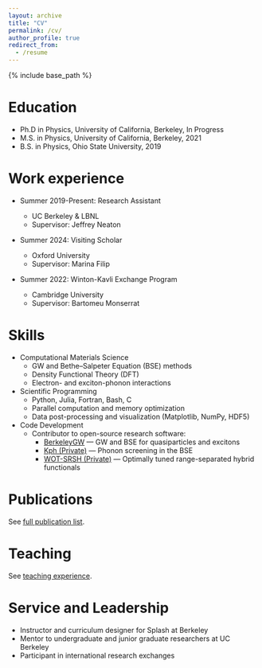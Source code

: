```yaml
---
layout: archive
title: "CV"
permalink: /cv/
author_profile: true
redirect_from:
  - /resume
---
```


{% include base_path %}

Education
======
* Ph.D in Physics, University of California, Berkeley, In Progress
* M.S. in Physics, University of California, Berkeley, 2021
* B.S. in Physics, Ohio State University, 2019

Work experience
======

* Summer 2019-Present: Research Assistant
  * UC Berkeley & LBNL
  * Supervisor: Jeffrey Neaton

* Summer 2024: Visiting Scholar
  * Oxford University
  * Supervisor: Marina Filip

* Summer 2022: Winton-Kavli Exchange Program
  * Cambridge University
  * Supervisor: Bartomeu Monserrat
  
Skills
======
* Computational Materials Science  
  * GW and Bethe–Salpeter Equation (BSE) methods  
  * Density Functional Theory (DFT)  
  * Electron- and exciton-phonon interactions
* Scientific Programming  
  * Python, Julia, Fortran, Bash, C
  * Parallel computation and memory optimization  
  * Data post-processing and visualization (Matplotlib, NumPy, HDF5)  
* Code Development  
  * Contributor to open-source research software:  
    * [BerkeleyGW](https://berkeleygw.org) — GW and BSE for quasiparticles and excitons  
    * [Kph (Private)](https://github.com/Kph-BGW/Kph) — Phonon screening in the BSE
    * [WOT-SRSH (Private)](https://github.com/fraricci/wotsrsh-workflow) — Optimally tuned range-separated hybrid functionals

Publications
======
See [full publication list](/publications/).

Teaching
======
See [teaching experience](/teaching/).

Service and Leadership
======
* Instructor and curriculum designer for Splash at Berkeley  
* Mentor to undergraduate and junior graduate researchers at UC Berkeley
* Participant in international research exchanges
